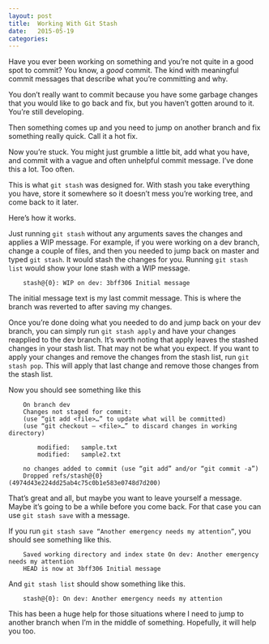 ```yaml
---
layout: post
title:  Working With Git Stash
date:   2015-05-19
categories:
---
```


Have you ever been working on something and you’re not quite in a good spot to commit? You know, a *good* commit. The kind with meaningful commit messages that describe what you’re committing and why.

You don’t really want to commit because you have some garbage changes that you would like to go back and fix, but you haven’t gotten around to it. You’re still developing.

Then something comes up and you need to jump on another branch and fix something really quick. Call it a hot fix.

Now you’re stuck. You might just grumble a little bit, add what you have, and commit with a vague and often unhelpful commit message. I’ve done this a lot. Too often.
<!--more-->
This is what `git stash` was designed for. With stash you take everything you have, store it somewhere so it doesn’t mess you’re working tree, and come back to it later.

Here’s how it works.

Just running `git stash` without any arguments saves the changes and applies a WIP message. For example, if you were working on a dev branch, change a couple of files, and then you needed to jump back on master and typed `git stash`. It would stash the changes for you. Running `git stash list` would show your lone stash with a WIP message.

		stash@{0}: WIP on dev: 3bff306 Initial message

The initial message text is my last commit message. This is where the branch was reverted to after saving my changes.

Once you’re done doing what you needed to do and jump back on your dev branch, you can simply run `git stash apply` and have your changes reapplied to the dev branch. It’s worth noting that apply leaves the stashed changes in your stash list. That may not be what you expect. If you want to apply your changes and remove the changes from the stash list, run `git stash pop`. This will apply that last change and remove those changes from the stash list.

Now you should see something like this

		On branch dev
		Changes not staged for commit:
  		(use “git add <file>…” to update what will be committed)
  		(use “git checkout — <file>…” to discard changes in working directory)

			modified:   sample.txt
			modified:   sample2.txt

		no changes added to commit (use “git add” and/or “git commit -a”)
		Dropped refs/stash@{0} 			(4974d43e224dd25ab4c75c0b1e583e0748d7d200)

That’s great and all, but maybe you want to leave yourself a message. Maybe it’s going to be a while before you come back. For that case you can use `git stash save` with a message.

If you run `git stash save “Another emergency needs my attention”`, you should see something like this.

		Saved working directory and index state On dev: Another emergency needs my attention
		HEAD is now at 3bff306 Initial message

And `git stash list` should show something like this.

		stash@{0}: On dev: Another emergency needs my attention

This has been a huge help for those situations where I need to jump to another branch when I’m in the middle of something. Hopefully, it will help you too.
